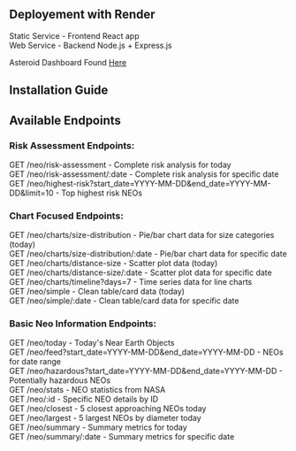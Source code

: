 ## Deployement with Render ##

Static Service - Frontend React app<br>
Web Service - Backend Node.js + Express.js<br>

Asteroid Dashboard Found [Here](https://asteroid-risk-assessment-dashboard.onrender.com/)

## Installation Guide ##

## Available Endpoints ##

### Risk Assessment Endpoints: ###
  GET /neo/risk-assessment - Complete risk analysis for today<br>
  GET /neo/risk-assessment/:date - Complete risk analysis for specific date<br>
  GET /neo/highest-risk?start_date=YYYY-MM-DD&end_date=YYYY-MM-DD&limit=10 - Top highest risk NEOs<br>

### Chart Focused Endpoints: ###
  GET /neo/charts/size-distribution - Pie/bar chart data for size categories (today)<br>
  GET /neo/charts/size-distribution/:date - Pie/bar chart data for specific date<br>
  GET /neo/charts/distance-size - Scatter plot data (today)<br>
  GET /neo/charts/distance-size/:date - Scatter plot data for specific date<br>
  GET /neo/charts/timeline?days=7 - Time series data for line charts<br>
  GET /neo/simple - Clean table/card data (today)<br>
  GET /neo/simple/:date - Clean table/card data for specific date<br>

### Basic Neo Information Endpoints: ###
  GET /neo/today - Today's Near Earth Objects<br>
  GET /neo/feed?start_date=YYYY-MM-DD&end_date=YYYY-MM-DD - NEOs for date range<br>
  GET /neo/hazardous?start_date=YYYY-MM-DD&end_date=YYYY-MM-DD - Potentially hazardous NEOs<br>
  GET /neo/stats - NEO statistics from NASA<br>
  GET /neo/:id - Specific NEO details by ID<br>
  GET /neo/closest - 5 closest approaching NEOs today<br>
  GET /neo/largest - 5 largest NEOs by diameter today<br>
  GET /neo/summary - Summary metrics for today<br>
  GET /neo/summary/:date - Summary metrics for specific date<br>

